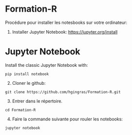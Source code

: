 # Formation-R

Procédure pour installer les notesbooks sur votre ordinateur:


1. Installer Jupyter Notebook: https://jupyter.org/install

# Jupyter Notebook

Install the classic Jupyter Notebook with:

`pip install notebook`

2. Cloner le github: 

`git clone https://github.com/hgingras/Formation-R.git`

3. Entrer dans le répertoire.

`cd Formation-R`

4. Faire la commande suivante pour rouler les notebooks: 

`jupyter notebook`
